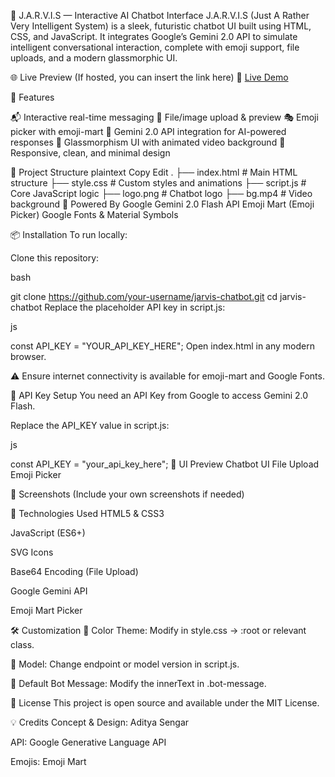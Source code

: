 🤖 J.A.R.V.I.S — Interactive AI Chatbot Interface
J.A.R.V.I.S (Just A Rather Very Intelligent System) is a sleek, futuristic chatbot UI built using HTML, CSS, and JavaScript. It integrates Google’s Gemini 2.0 API to simulate intelligent conversational interaction, complete with emoji support, file uploads, and a modern glassmorphic UI.

🌐 Live Preview
(If hosted, you can insert the link here)
🔗 [Live Demo](https://sprightly-alpaca-f59df3.netlify.app/)

🚀 Features

📬 Interactive real-time messaging
📁 File/image upload & preview
🎭 Emoji picker with emoji-mart
🤖 Gemini 2.0 API integration for AI-powered responses
🌌 Glassmorphism UI with animated video background
📱 Responsive, clean, and minimal design

📁 Project Structure
plaintext
Copy
Edit
.
├── index.html         # Main HTML structure
├── style.css          # Custom styles and animations
├── script.js          # Core JavaScript logic
├── logo.png           # Chatbot logo
├── bg.mp4             # Video background
🧠 Powered By
Google Gemini 2.0 Flash API
Emoji Mart (Emoji Picker)
Google Fonts & Material Symbols

📦 Installation
To run locally:

Clone this repository:

bash

git clone https://github.com/your-username/jarvis-chatbot.git
cd jarvis-chatbot
Replace the placeholder API key in script.js:

js

const API_KEY = "YOUR_API_KEY_HERE";
Open index.html in any modern browser.

⚠️ Ensure internet connectivity is available for emoji-mart and Google Fonts.

🔐 API Key Setup
You need an API Key from Google to access Gemini 2.0 Flash.

Replace the API_KEY value in script.js:

js

const API_KEY = "your_api_key_here";
🎨 UI Preview
Chatbot UI	File Upload	Emoji Picker

📸 Screenshots
(Include your own screenshots if needed)

🧪 Technologies Used
HTML5 & CSS3

JavaScript (ES6+)

SVG Icons

Base64 Encoding (File Upload)

Google Gemini API

Emoji Mart Picker

🛠️ Customization
🎨 Color Theme: Modify in style.css → :root or relevant class.

🧠 Model: Change endpoint or model version in script.js.

💬 Default Bot Message: Modify the innerText in .bot-message.

📝 License
This project is open source and available under the MIT License.

💡 Credits
Concept & Design: Aditya Sengar

API: Google Generative Language API

Emojis: Emoji Mart
